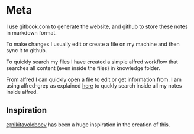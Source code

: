 # Meta

I use gitbook.com to generate the website, and github to store these notes in markdown format.

To make changes I usually edit or create a file on my machine and then sync it to github.

To quickly search my files I have created a simple alfred workflow that searches all content \(even inside the files\) in knowledge folder.

From alfred I can quickly open a file to edit or get information from. I am using alfred-grep as explained [here](https://medium.com/@Gr3g0ire/searching-and-viewing-your-notes-efficiently-with-alfred-32f716db5ae2) to quckly search inside all my notes inside alfred.

## Inspiration
[@nikitavoloboev](https://wiki.nikitavoloboev.xyz) has been a huge inspiration in the creation of this.